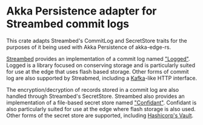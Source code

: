 # Akka Persistence adapter for Streambed commit logs

This crate adapts Streambed's CommitLog and SecretStore traits for the purposes of it being used with Akka Persistence of akka-edge-rs.

[Streambed](https://github.com/streambed/streambed-rs) provides an implementation of a commit log named ["Logged"](https://github.com/streambed/streambed-rs/tree/main/streambed-logged). 
Logged is a library focused on conserving storage and is particularly suited for use at the edge that uses flash based
storage. Other forms of commit log are also supported by Streabmed, including a [Kafka](https://kafka.apache.org/)-like HTTP interface.

The encryption/decryption of records stored in a commit log are also handled through Streambed's SecretStore. Streambed also provides an implementation
of a file-based secret store named ["Confidant"](https://github.com/streambed/streambed-rs/tree/main/streambed-confidant). Confidant is also particularly
suited for use at the edge where flash storage is also used. Other forms of the secret store are supported, including [Hashicorp's Vault](https://www.vaultproject.io/).
